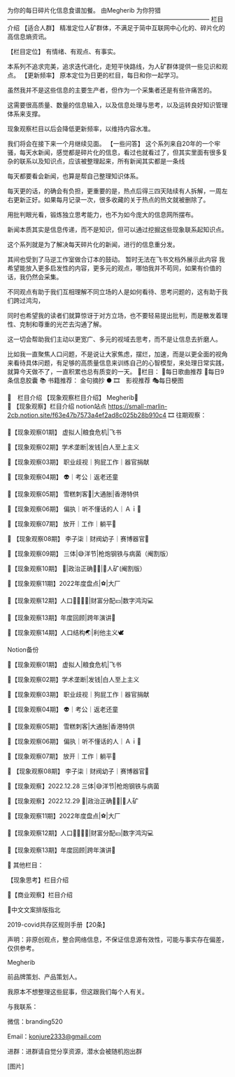 为你的每日碎片化信息食谱加餐。
由Megherib 为你狩猎
—————————————————————————————————
栏目介绍 
【适合人群】
精准定位人矿群体，不满足于简中互联网中心化的、碎片化的高信息熵资讯。

【栏目定位】
有情绪、有观点、有事实。

本系列不追求完美，追求迭代进化，走短平快路线，为人矿群体提供一些见识和观点。
【更新频率】
原本定位为日更的栏目，每日和你一起学习。

虽然我并不是这些信息的主要生产者，但作为一个采集者还是有些许痛苦的。

这需要很高质量、数量的信息输入，以及信息处理与思考，以及运转良好知识管理体系来支撑。

现象观察栏目以后会降低更新频率，以维持内容水准。

我们将会在接下来一个月继续见面。
【一些问答】
这个系列来自20年的一个牢骚，每天水新闻，感觉都是碎片化的信息，看过也就看过了，但其实里面有很多复杂的联系以及知识点，应该被整理起来，所有新闻其实都是一条线

每天都要看会新闻，也算是帮自己整理知识体系。

每天更的话，的确会有负担，更重要的是，热点后得三四天陆续有人拆解，一周左右更新正好。如果每月记录一次，很多收藏的关于热点的热文就被删除了。

用批判眼光看，锻炼独立思考能力，也不为如今庞大的信息网所摆布。

新闻本质其实是信息传递，而不是知识，但可以通过挖掘这些现象联系起知识点。

这个系列就是为了解决每天碎片化的新闻，进行的信息重分发。

其间也受到了马逆工作室做合订本的鼓动。
暂时无法在飞书文档外展示此内容
我希望能放入更多启发性的内容，更多元的观点，哪怕我并不苟同，如果有价值的话，我仍然会采集。

不同观点有助于我们互相理解不同立场的人是如何看待、思考问题的，这有助于我们跨过鸿沟，

同时也希望我的读者们就算惊讶于对方立场，也不要轻易提出批判，而是散发着理性、克制和尊重的光芒去沟通了解。

这一切会帮助我们主动以更宽广、多元的视域去思考，而不是让信息去折磨人。

比如我一直聚焦人口问题，不是说让大家焦虑，摆烂，加速，而是以更全面的视角来看待具体问题，有足够的高质量信息来训练自己的心智模型，来处理日常实践，就算今天做不了，一直积累也总有质变的一天。
🎈栏目：
🧿每日歌曲推荐
💊每日9条信息胶囊
📚 书籍推荐：
 金句摘抄
●
🎞　影视推荐
🎭每日梗图

🛒　栏目介绍
【现象观察栏目介绍】 Megherib🐎  
🐎 【现象观察】栏目介绍 notion站点
https://small-marlin-2cb.notion.site/f63e47b7573a4ef2ad8c025b28b910c4
🎞 往期观察：

🐎【现象观察01期】 虚拟人|粮食危机|飞书 

🐎【现象观察02期】学术垄断|发钱|白人至上主义 

🐎【现象观察03期】 职业歧视｜狗屁工作｜器官捐献 

🐎【现象观察04期】 👽｜考公｜返老还童 

🐎【现象观察05期】  雪糕刺客🤺|大通胀|香港特供 

🐎【现象观察06期】 偏执｜听不懂话的人｜Ａｉ🤖 

🐎【现象观察07期】 放开｜工作｜躺平🔔 

🐎 【现象观察08期】 李子柒｜财阀幼子｜赛博器官📱 

🐎【现象观察09期】 三体|😅洋节|枪炮钢铁与病菌（阉割版） 

🐎【现象观察10期】 🐇|政治正确🧑🏿|🧑人矿(阉割版） 

🐎【现象观察11期】2022年度盘点|⚽|大厂 

🐎【现象观察12期】人口👨‍👩‍👧‍👦|财富分配💴|数字鸿沟💻 

🐎【现象观察13期】年度回顾|跨年演讲🎨 

🐎【现象观察14期】人口结构🌏|利他主义🕊 

Notion备份

🐎【现象观察01期】 虚拟人|粮食危机|飞书

🐎【现象观察02期】学术垄断|发钱|白人至上主义

🐎【现象观察03期】 职业歧视｜狗屁工作｜器官捐献

🐎【现象观察04期】 👽｜考公｜返老还童

🐎【现象观察05期】 雪糕刺客|大通胀|香港特供

🐎【现象观察06期】 偏执｜听不懂话的人｜Ａｉ🤖

🐎【现象观察07期】 放开｜工作｜躺平🔔

🐎 【现象观察08期】 李子柒｜财阀幼子｜赛博器官📱

🐎【现象观察】2022.12.28 三体|😅洋节|枪炮钢铁与病菌

🐎【现象观察】2022.12.29 🐇|政治正确🧑🏿|🧑人矿

🐎【现象观察11期】2022年度盘点|⚽|大厂

🐎【现象观察12期】人口👨‍👩‍👧‍👦|财富分配💴|数字鸿沟💻

🐎【现象观察13期】年度回顾|跨年演讲🎨

🎑 其他栏目：

【现象思考】栏目介绍 

🐎【商业观察】栏目介绍 

📝中文文案排版指北 

2019-covid共存区规则手册【20条】 

声明：非原创观点，整合网络信息，不保证信息源有效性，可能与事实存在偏差，仅供参考。 

Megherib

前品牌策划、产品策划人。

我原本不想整理这些屁事，但这跟我们每个人有关。

与我联系：

微信：branding520

Email：konjure2333@gmail.com

进群：进群请自觉分享资源，潜水会被随机抱出群

[图片]

